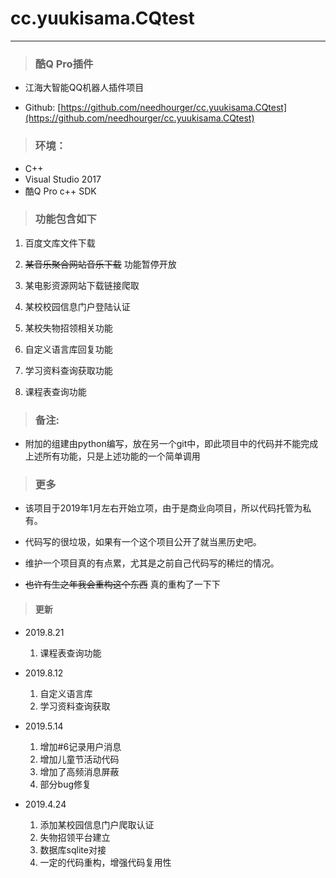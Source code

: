 # cc.yuukisama.CQtest
---

>### 酷Q Pro插件
* 江海大智能QQ机器人插件项目

* Github: [https://github.com/needhourger/cc.yuukisama.CQtest](https://github.com/needhourger/cc.yuukisama.CQtest)

>### 环境：
* C++
* Visual Studio 2017
* 酷Q Pro c++ SDK


>### 功能包含如下
1. 百度文库文件下载

1. ~~某音乐聚合网站音乐下载~~ 功能暂停开放

1. 某电影资源网站下载链接爬取

1. 某校校园信息门户登陆认证

1. 某校失物招领相关功能

1. 自定义语言库回复功能

1. 学习资料查询获取功能

1. 课程表查询功能

>### 备注:

* 附加的组建由python编写，放在另一个git中，即此项目中的代码并不能完成上述所有功能，只是上述功能的一个简单调用

>### 更多
* 该项目于2019年1月左右开始立项，由于是商业向项目，所以代码托管为私有。

* 代码写的很垃圾，如果有一个这个项目公开了就当黑历史吧。

* 维护一个项目真的有点累，尤其是之前自己代码写的稀烂的情况。

* ~~也许有生之年我会重构这个东西~~ 真的重构了一下下

>#### 更新
* 2019.8.21
    1. 课程表查询功能

* 2019.8.12
    1. 自定义语言库
    1. 学习资料查询获取
    
* 2019.5.14
    1. 增加#6记录用户消息
    1. 增加儿童节活动代码
    1. 增加了高频消息屏蔽
    1. 部分bug修复


* 2019.4.24
    1. 添加某校园信息门户爬取认证
    1. 失物招领平台建立
    1. 数据库sqlite对接
    1. 一定的代码重构，增强代码复用性



